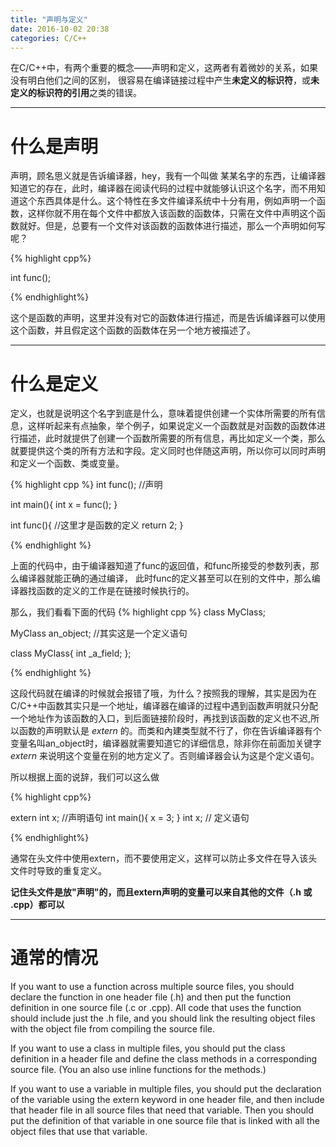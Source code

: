 ```yaml
---
title: "声明与定义"
date: 2016-10-02 20:38
categories: C/C++
---
```


在C/C++中，有两个重要的概念——声明和定义，这两者有着微妙的关系，如果没有明白他们之间的区别，
很容易在编译链接过程中产生**未定义的标识符**，或**未定义的标识符的引用**之类的错误。


----------------------


# 什么是声明

声明，顾名思义就是告诉编译器，hey，我有一个叫做 某某名字的东西，让编译器知道它的存在，此时，编译器在阅读代码的过程中就能够认识这个名字，而不用知道这个东西具体是什么。这个特性在多文件编译系统中十分有用，例如声明一个函数，这样你就不用在每个文件中都放入该函数的函数体，只需在文件中声明这个函数就好。但是，总要有一个文件对该函数的函数体进行描述，那么一个声明如何写呢？
       
 {% highlight cpp%}
 
int func();

{% endhighlight%}

这个是函数的声明，这里并没有对它的函数体进行描述，而是告诉编译器可以使用这个函数，并且假定这个函数的函数体在另一个地方被描述了。

_ _ _
# 什么是定义

定义，也就是说明这个名字到底是什么，意味着提供创建一个实体所需要的所有信息，这样听起来有点抽象，举个例子，如果说定义一个函数就是对函数的函数体进行描述，此时就提供了创建一个函数所需要的所有信息，再比如定义一个类，那么就要提供这个类的所有方法和字段。定义同时也伴随这声明，所以你可以同时声明和定义一个函数、类或变量。

{% highlight cpp %}
int func();  //声明

int main(){
	int x = func();
}

int func(){       //这里才是函数的定义
	return 2;
}

{% endhighlight %}

上面的代码中，由于编译器知道了func的返回值，和func所接受的参数列表，那么编译器就能正确的通过编译， 此时func的定义甚至可以在别的文件中，那么编译器找函数的定义的工作是在链接时候执行的。

那么，我们看看下面的代码
{% highlight cpp %}
class MyClass;

MyClass an_object;  //其实这是一个定义语句

class MyClass{
    int _a_field;
};

{% endhighlight %}

这段代码就在编译的时候就会报错了哦，为什么？按照我的理解，其实是因为在C/C++中函数其实只是一个地址，编译器在编译的过程中遇到函数声明就只分配一个地址作为该函数的入口，到后面链接阶段时，再找到该函数的定义也不迟,所以函数的声明默认是 *extern* 的。而类和內建类型就不行了，你在告诉编译器有个变量名叫an_object时，编译器就需要知道它的详细信息，除非你在前面加关键字 *extern* 来说明这个变量在别的地方定义了。否则编译器会认为这是个定义语句。

所以根据上面的说辞，我们可以这么做
      
{% highlight cpp%}

extern int x;  //声明语句
int main(){
	x = 3;
}
int x;  // 定义语句

{% endhighlight%}

通常在头文件中使用extern，而不要使用定义，这样可以防止多文件在导入该头文件时导致的重复定义。

**记住头文件是放"声明"的，而且extern声明的变量可以来自其他的文件（.h 或 .cpp）都可以**

------------


# 通常的情况

If you want to use a function across multiple source files, you should declare the function in one header file (.h) and then put the function definition in one source file (.c or .cpp). All code that uses the function should include just the .h file, and you should link the resulting object files with the object file from compiling the source file.

If you want to use a class in multiple files, you should put the class definition in a header file and define the class methods in a corresponding source file. (You an also use inline functions for the methods.)

If you want to use a variable in multiple files, you should put the declaration of the variable using the extern keyword in one header file, and then include that header file in all source files that need that variable. Then you should put the definition of that variable in one source file that is linked with all the object files that use that variable.